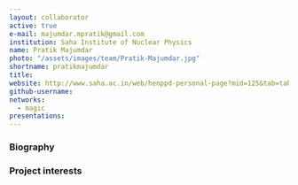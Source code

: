 ```yaml
---
layout: collaborator
active: true
e-mail: majumdar.mpratik@gmail.com
institution: Saha Institute of Nuclear Physics
name: Pratik Majumdar
photo: "/assets/images/team/Pratik-Majumdar.jpg"
shortname: pratikmajumdar
title:
website: http://www.saha.ac.in/web/henppd-personal-page?mid=125&tab=tab1
github-username:
networks:
  - magic
presentations:
---
```


### Biography

### Project interests


